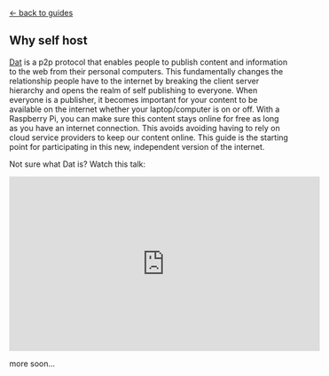 [← back to guides](/)

## Why self host

[Dat](https://datproject.org/) is a p2p protocol that enables people to publish content and information to the web from their personal computers. This fundamentally changes the relationship people have to the internet by breaking the client server hierarchy and opens the realm of self publishing to everyone. When everyone is a publisher, it becomes important for your content to be available on the internet whether your laptop/computer is on or off. With a Raspberry Pi, you can make sure this content stays online for free as long as you have an internet connection. This avoids avoiding having to rely on cloud service providers to keep our content online. This guide is the starting point for participating in this new, independent version of the internet.


Not sure what Dat is? Watch this talk:

<iframe width="560" height="315" src="https://www.youtube.com/embed/YFzr6vSNrrc" frameborder="0" allow="autoplay; encrypted-media" allowfullscreen></iframe>


more soon...
